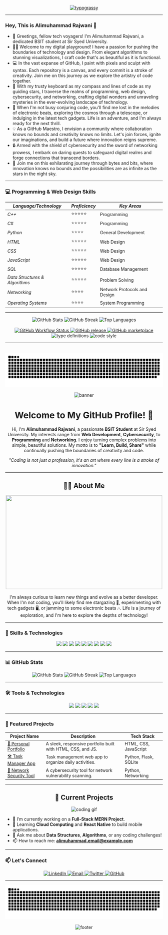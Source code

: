 <!-- Header -->
<p align="center">
  <a href="https://github.com/kawarimidoll/typograssy">
    <img alt="typograssy" src="https://typograssy.deno.dev/api?text=Hey,%20Developer!%20%20%20&l0=none&l1=6abf69&l2=48ab54&l3=3b9a48&l4=348840&comment=&bg=none&frame=none" style="max-width: 100%; height: auto;">
  </a>
</p>

---

<!-- Introduction -->

### Hey, This is Alimuhammad Rajwani 👋

- 👋 Greetings, fellow tech voyagers! I'm Alimuhammad Rajwani, a dedicated BSIT student at Sir Syed University.
- 👨‍💻 Welcome to my digital playground! I have a passion for pushing the boundaries of technology and design. From elegant algorithms to stunning visualizations, I craft code that's as beautiful as it is functional.
- 💻 In the vast expanse of GitHub, I paint with pixels and sculpt with syntax. Each repository is a canvas, and every commit is a stroke of creativity. Join me on this journey as we explore the artistry of code together.
- 🚀 With my trusty keyboard as my compass and lines of code as my guiding stars, I traverse the realms of programming, web design, cybersecurity, and networking, crafting digital wonders and unraveling mysteries in the ever-evolving landscape of technology.
- 🌌 When I'm not busy conjuring code, you'll find me lost in the melodies of electronic beats, exploring the cosmos through a telescope, or indulging in the latest tech gadgets. Life is an adventure, and I'm always ready for the next thrill.
- 💡 As a GitHub Maestro, I envision a community where collaboration knows no bounds and creativity knows no limits. Let's join forces, ignite our imaginations, and build a future where innovation reigns supreme.
- 🔒 Armed with the shield of cybersecurity and the sword of networking prowess, I embark on daring quests to safeguard digital realms and forge connections that transcend borders.
- 🌟 Join me on this exhilarating journey through bytes and bits, where innovation knows no bounds and the possibilities are as infinite as the stars in the night sky.

---


### 💻 Programming & Web Design Skills

| *Language/Technology*         | *Proficiency* | *Key Areas*                   |
|-------------------------------|---------------|-------------------------------|
| *C++*                         | ⭐⭐⭐⭐⭐        | Programming                   |
| *C#*                          | ⭐⭐⭐⭐⭐        | Programming                   |
| *Python*                      | ⭐⭐⭐⭐         | General Development           |
| *HTML*                        | ⭐⭐⭐⭐⭐        | Web Design                    |
| *CSS*                         | ⭐⭐⭐⭐⭐        | Web Design                    |
| *JavaScript*                  | ⭐⭐⭐⭐⭐        | Web Design                    |
| *SQL*                         | ⭐⭐⭐⭐⭐        | Database Management           |
| *Data Structures & Algorithms*| ⭐⭐⭐⭐⭐        | Problem Solving               |
| *Networking*                  | ⭐⭐⭐⭐         | Network Protocols and Design  |
| *Operating Systems*           | ⭐⭐⭐⭐         | System Programming            



---

<!-- GitHub Stats -->
<div align="center">
  <img src="https://github-readme-stats.vercel.app/api?username=ALIMUHAMMAD-RAJWANI&show_icons=true&theme=radical" alt="GitHub Stats" height="180em" style="max-width: 100%; height: auto;">
  <img src="https://github-readme-streak-stats.herokuapp.com/?user=ALIMUHAMMAD-RAJWANI&theme=radical" alt="GitHub Streak" height="180em" style="max-width: 100%; height: auto;">
  <img src="https://github-readme-stats.vercel.app/api/top-langs/?username=ALIMUHAMMAD-RAJWANI&layout=compact&theme=radical" alt="Top Languages" height="180em" style="max-width: 100%; height: auto;">
</div>

<!-- Additional Badges -->
<br>

<div align="center">
  <a href="https://github.com/Platane/Platane/actions/workflows/main.yml">
    <img src="https://img.shields.io/github/actions/workflow/status/platane/platane/main.yml?label=action&style=flat-square" alt="GitHub Workflow Status" style="max-width: 100%; height: auto;">
  </a>
  <a href="https://github.com/platane/snk/releases/latest">
    <img src="https://img.shields.io/github/release/platane/snk.svg?style=flat-square" alt="GitHub release" style="max-width: 100%; height: auto;">
  </a>
  <a href="https://github.com/marketplace/actions/generate-snake-game-from-github-contribution-grid">
    <img src="https://img.shields.io/badge/marketplace-snake-blue?logo=github&style=flat-square" alt="GitHub marketplace" style="max-width: 100%; height: auto;">
  </a>
  <img src="https://img.shields.io/npm/types/typescript?style=flat-square" alt="type definitions" style="max-width: 100%; height: auto;">
  <img src="https://img.shields.io/badge/code_style-prettier-ff69b4.svg?style=flat-square" alt="code style" style="max-width: 100%; height: auto;">
</div>

---

<!-- GitHub Contribution Grid Animation -->
<br>

<div align="center">
  <picture>
    <source media="(prefers-color-scheme: dark)" srcset="https://raw.githubusercontent.com/platane/snk/output/github-contribution-grid-snake-dark.svg">
    <source media="(prefers-color-scheme: light)" srcset="https://raw.githubusercontent.com/platane/snk/output/github-contribution-grid-snake.svg">
    <img alt="github contribution grid snake animation" src="https://raw.githubusercontent.com/platane/snk/output/github-contribution-grid-snake.svg" style="max-width: 100%; height: auto;">
  </picture>
</div>























<!-- Banner -->
<p align="center">
  <img src="https://capsule-render.vercel.app/api?type=waving&color=gradient&height=100&section=header&text=Hey!%20I%20am%20Alimuhammad%20Rajwani!%20&fontSize=30&fontColor=ffffff&animation=fadeIn" alt="banner" />
</p>

<!-- Introduction -->
<h1 align="center">Welcome to My GitHub Profile! 👋</h1>

<p align="center">
  Hi, I'm <strong>Alimuhammad Rajwani</strong>, a passionate <strong>BSIT Student</strong> at Sir Syed University.  
  My interests range from <strong>Web Development</strong>, <strong>Cybersecurity</strong>, to <strong>Programming</strong> and <strong>Networking</strong>.  
  I enjoy turning complex problems into simple, beautiful solutions.  
  My motto is to <strong>"Learn, Build, Share"</strong> while continually pushing the boundaries of creativity and code.
</p>

<p align="center">
  <em>"Coding is not just a profession, it's an art where every line is a stroke of innovation."</em>
</p>

---

<!-- About Me with Image -->
<h2 align="center">👨‍💻 About Me</h2>

<p align="center">
  <img src="https://media.giphy.com/media/qgQUggAC3Pfv687qPC/giphy.gif" width="500" height="300" />
</p>

<p align="center">
  I'm always curious to learn new things and evolve as a better developer.  
  When I'm not coding, you'll likely find me stargazing 🌌, experimenting with tech gadgets 🖥️, or jamming to some electronic beats 🎶.  
  Life is a journey of exploration, and I'm here to explore the depths of technology!
</p>

---

### 🚀 Skills & Technologies

<div align="center">
  <img src="https://img.shields.io/badge/Code-C%2B%2B-00599C?style=for-the-badge&logo=c%2B%2B&logoColor=white" />
  <img src="https://img.shields.io/badge/Code-Python-3776AB?style=for-the-badge&logo=python&logoColor=white" />
  <img src="https://img.shields.io/badge/Code-CSharp-239120?style=for-the-badge&logo=c-sharp&logoColor=white" />
  <img src="https://img.shields.io/badge/Web-HTML5-E34F26?style=for-the-badge&logo=html5&logoColor=white" />
  <img src="https://img.shields.io/badge/Web-CSS3-1572B6?style=for-the-badge&logo=css3&logoColor=white" />
  <img src="https://img.shields.io/badge/Web-JavaScript-F7DF1E?style=for-the-badge&logo=javascript&logoColor=black" />
  <img src="https://img.shields.io/badge/Database-SQL-4479A1?style=for-the-badge&logo=postgresql&logoColor=white" />
  <img src="https://img.shields.io/badge/Framework-React-61DAFB?style=for-the-badge&logo=react&logoColor=black" />
  <img src="https://img.shields.io/badge/Skills-Cybersecurity-ff4d4d?style=for-the-badge&logo=cybersecurity&logoColor=white" />
</div>

---

<!-- GitHub Stats Section -->
### 📊 GitHub Stats

<div align="center">
  <img src="https://github-readme-stats.vercel.app/api?username=ALIMUHAMMAD-RAJWANI&show_icons=true&theme=radical" alt="GitHub Stats" height="180em" />
  <img src="https://github-readme-streak-stats.herokuapp.com/?user=ALIMUHAMMAD-RAJWANI&theme=radical" alt="GitHub Streak" height="180em" />
  <img src="https://github-readme-stats.vercel.app/api/top-langs/?username=ALIMUHAMMAD-RAJWANI&layout=compact&theme=radical" alt="Top Languages" height="180em" />
</div>

---

<!-- Tools and Technologies -->
### 🛠️ Tools & Technologies

<div align="center">
  <img src="https://img.shields.io/badge/Editor-VS%20Code-blue?style=for-the-badge&logo=visual-studio-code" />
  <img src="https://img.shields.io/badge/Cloud-GCP-4285F4?style=for-the-badge&logo=google-cloud" />
  <img src="https://img.shields.io/badge/Version%20Control-Git-F05032?style=for-the-badge&logo=git&logoColor=white" />
  <img src="https://img.shields.io/badge/Deployment-Netlify-00C7B7?style=for-the-badge&logo=netlify&logoColor=white" />
  <img src="https://img.shields.io/badge/Hosting-GitHub%20Pages-181717?style=for-the-badge&logo=github" />
</div>

---

<!-- Project Showcase Section -->
### 🌟 Featured Projects

| **Project Name**      | **Description**                                   | **Tech Stack**           |
|-----------------------|---------------------------------------------------|--------------------------|
| [🚀 Personal Portfolio](https://github.com/ALIMUHAMMAD-RAJWANI/portfolio) | A sleek, responsive portfolio built with HTML, CSS, and JS. | HTML, CSS, JavaScript     |
| [🛠️ Task Manager App](https://github.com/ALIMUHAMMAD-RAJWANI/task-manager) | Task management web app to organize daily activities.       | Python, Flask, SQLite     |
| [🔐 Network Security Tool](https://github.com/ALIMUHAMMAD-RAJWANI/net-sec-tool) | A cybersecurity tool for network vulnerability scanning. | Python, Networking        |

---

<!-- Animated GIF for Developer Life -->
<h2 align="center">🚧 Current Projects</h2>

<p align="center">
  <img src="https://media.giphy.com/media/LMt9638dO8dftAjtco/giphy.gif" width="400" height="250" alt="coding gif" />
</p>

- 🔭 I’m currently working on a **Full-Stack MERN Project**.
- 🌱 Learning **Cloud Computing** and **React Native** to build mobile applications.
- 💬 Ask me about **Data Structures**, **Algorithms**, or any coding challenges!
- 📫 How to reach me: **alimuhammad.email@example.com**

---

<!-- Connect with Me Section -->
### 📫 Let's Connect

<div align="center">
  <a href="https://www.linkedin.com/in/alimuhammadrajwani/">
    <img src="https://img.shields.io/badge/LinkedIn-0077B5?style=for-the-badge&logo=linkedin&logoColor=white" alt="LinkedIn" />
  </a>
  <a href="mailto:alimuhammad.email@example.com">
    <img src="https://img.shields.io/badge/Email-D14836?style=for-the-badge&logo=gmail&logoColor=white" alt="Email" />
  </a>
  <a href="https://twitter.com/alimuhammadraj">
    <img src="https://img.shields.io/badge/Twitter-1DA1F2?style=for-the-badge&logo=twitter&logoColor=white" alt="Twitter" />
  </a>
  <a href="https://github.com/ALIMUHAMMAD-RAJWANI">
    <img src="https://img.shields.io/badge/GitHub-181717?style=for-the-badge&logo=github&logoColor=white" alt="GitHub" />
  </a>
</div>

---

<!-- GitHub Snake Animation -->
<div align="center">
  <img src="https://raw.githubusercontent.com/platane/snk/output/github-contribution-grid-snake.svg" alt="GitHub Contribution Snake Animation" />
</div>

<!-- Footer Banner -->
<p align="center">
  <img src="https://capsule-render.vercel.app/api?type=waving&color=gradient&height=100&section=footer" alt="footer" />
</p>
